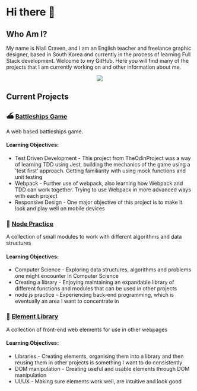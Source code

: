 # Hi there 👋

## Who Am I?

My name is Niall Craven, and I am an English teacher and freelance graphic designer, based in South Korea and currently in the process of learning Full Stack development. Welcome to my GitHub. Here you will find many of the projects that I am currently working on and other information about me.

<p align="center">
  <a href="https://skillicons.dev">
    <img src="https://skillicons.dev/icons?i=html,css,js,nodejs,git,webpack,jest,ps,ai,blender" />
  </a>
</p>

## Current Projects

### ⛴️ [Battleships Game](https://www.github.com/niallantony/battleships)

A web based battleships game.

#### Learning Objectives:
- Test Driven Development - This project from TheOdinProject was a way of learning TDD using Jest, building the mechanics of the game using a 'test first' approach. Getting familiarity with using mock functions and unit testing 
- Webpack - Further use of webpack, also learning how Webpack and TDD can work together. Trying to use Webpack in more advanced ways with each project 
- Responsive Design - One major objective of this project is to make it look and play well on mobile devices 

### 🔬 [Node Practice](www.github.com/niallantony/Node_practice)

A collection of small modules to work with different algorithms and data structures

#### Learning Objectives:
- Computer Science - Exploring data structures, algorithms and problems one might encounter in Computer Science 
- Creating a library - Enjoying maintaining an expandable library of different functions and modules that can be used in other projects 
- node.js practice - Experiencing back-end programming, which is eventually an area I want to concentrate in 

### 🎨 [Element Library](https://github.com/niallantony/webpage-elements)

A collection of front-end web elements for use in other webpages

#### Learning Objectives:
- Libraries - Creating elements, organising them into a library and then reusing them in other projects is something I want to do consistently 
- DOM manipulation - Creating useful and usable elements through DOM manipulation 
- UI/UX - Making sure elements work well, are intuitive and look good 


<!--
**niallantony/niallantony** is a ✨ _special_ ✨ repository because its `README.md` (this file) appears on your GitHub profile.

Here are some ideas to get you started:

- 🔭 I’m currently working on ...
- 🌱 I’m currently learning ...
- 👯 I’m looking to collaborate on ...
- 🤔 I’m looking for help with ...
- 💬 Ask me about ...
- 📫 How to reach me: ...
- 😄 Pronouns: ...
- ⚡ Fun fact: ...
-->
